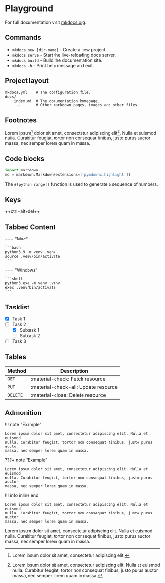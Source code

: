 # Playground

For full documentation visit [mkdocs.org](https://www.mkdocs.org).

## Commands

* `mkdocs new [dir-name]` - Create a new project.
* `mkdocs serve` - Start the live-reloading docs server.
* `mkdocs build` - Build the documentation site.
* `mkdocs -h` - Print help message and exit.

## Project layout

    mkdocs.yml    # The configuration file.
    docs/
        index.md  # The documentation homepage.
        ...       # Other markdown pages, images and other files.

## Footnotes

Lorem ipsum[^1] dolor sit amet, consectetur adipiscing elit[^2]. Nulla et euismod
nulla. Curabitur feugiat, tortor non consequat finibus, justo purus auctor
massa, nec semper lorem quam in massa.

## Code blocks

```python title="test.py" linenums="1" hl_lines="2"
import markdown
md = markdown.Markdown(extensions=['pymdownx.highlight'])
```

The `#!python range()` function is used to generate a sequence of numbers.

## Keys

++ctrl+alt+del++

## Tabbed Content

=== "Mac"

    ```bash
    python3.9 -m venv .venv
    source .venv/bin/activate
    ```

=== "Windows"

    ```shell
    python3.exe -m venv .venv
    exec .venv/bin/activate
    ```

## Tasklist

- [x] Task 1
- [ ] Task 2
    * [x] Subtask 1
    * [ ] Subtask 2
- [ ] Task 3

## Tables

| Method      | Description                          |
| ----------- | ------------------------------------ |
| `GET`       | :material-check:     Fetch resource  |
| `PUT`       | :material-check-all: Update resource |
| `DELETE`    | :material-close:     Delete resource |


## Admonition

!!! note "Example"

    Lorem ipsum dolor sit amet, consectetur adipiscing elit. Nulla et euismod
    nulla. Curabitur feugiat, tortor non consequat finibus, justo purus auctor
    massa, nec semper lorem quam in massa.

???+ note "Example"

    Lorem ipsum dolor sit amet, consectetur adipiscing elit. Nulla et euismod
    nulla. Curabitur feugiat, tortor non consequat finibus, justo purus auctor
    massa, nec semper lorem quam in massa.

!!! info inline end

    Lorem ipsum dolor sit amet, consectetur adipiscing elit. Nulla et euismod
    nulla. Curabitur feugiat, tortor non consequat finibus, justo purus auctor
    massa, nec semper lorem quam in massa.

Lorem ipsum dolor sit amet, consectetur adipiscing elit. Nulla et euismod
nulla. Curabitur feugiat, tortor non consequat finibus, justo purus auctor
massa, nec semper lorem quam in massa.

[^1]: Lorem ipsum dolor sit amet, consectetur adipiscing elit.

[^2]:
    Lorem ipsum dolor sit amet, consectetur adipiscing elit. Nulla et euismod
    nulla. Curabitur feugiat, tortor non consequat finibus, justo purus auctor
    massa, nec semper lorem quam in massa.

